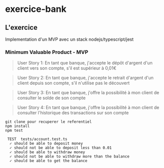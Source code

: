 # exercice-bank

## L'exercice

Implementation d'un MVP avec un stack nodejs/typescript/jest

### Minimum Valuable Product - MVP

> User Story 1: En tant que banque, j'accepte le dépôt d'argent d'un client vers son compte, s'il est supérieur à 0,01€

> User Story 2:
> En tant que banque, j'accepte le retrait d'argent d'un client depuis son compte, s'il n'utilise pas le découvert

> User Story 3:
> En tant que banque, j'offre la possibilité à mon client de consulter le solde de son compte

> User Story 4:
> En tant que banque, j'offre la possibilité à mon client de consulter l'historique des transactions sur son compte

```
git clone pour recuperer le referentiel
npm install
npm test

 TEST  tests/account.test.ts
  ✓ should be able to deposit money
  ✓ should not be able to deposit less than 0.01
  ✓ should be able to withdraw money
  ✓ should not be able to withdraw more than the balance
  ✓ should be able to get the balance

```
